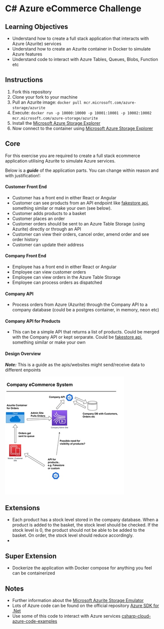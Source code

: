 # C# Azure eCommerce Challenge

## Learning Objectives

- Understand how to create a full stack application that interacts with Azure (Azurite) services
- Understand how to create an Azurite container in Docker to simulate Azure features
- Understand code to interact with Azure Tables, Queues, Blobs, Function etc

## Instructions

1. Fork this repository
2. Clone your fork to your machine
3. Pull an Azurite image: `docker pull mcr.microsoft.com/azure-storage/azurite`
4. Execute: `docker run -p 10000:10000 -p 10001:10001 -p 10002:10002 mcr.microsoft.com/azure-storage/azurite`
5. Install the [Microsoft Azure Storage Explorer](https://azure.microsoft.com/en-us/products/storage/storage-explorer/)
6. Now connect to the container using [Microsoft Azure Storage Explorer]()

## Core

For this exercise you are required to create a full stack ecommerce application utilising Azurite to simulate Azure services.

Below is a **_guide_** of the application parts. You can change within reason and with justification!:

#### Customer Front End

- Customer has a front end in either React or Angular
- Customer can see products from an API endpoint like [fakestore api](https://fakestoreapi.com/products), something similar or make your own (see below).
- Customer adds products to a basket
- Customer places an order
- Customer orders should be sent to an Azure Table Storage (using Azurite) directly or through an API
- Customer can view their orders, cancel order, amend order and see order history
- Customer can update their address

#### Company Front End

- Employee has a front end in either React or Angular
- Employee can view customer orders
- Employee can view orders in the Azure Table Storage
- Employee can process orders as dispatched

#### Company API

- Process orders from Azure (Azurite) through the Company API to a company database (could be a postgres container, in memory, neon etc)

#### Company API for Products

- This can be a simple API that returns a list of products. Could be merged with the Company API or kept serparate. Could be [fakestore api](https://fakestoreapi.com/products), something similar or make your own

#### Design Overview

**_Note:_** This is a guide as the apis/websites might send/receive data to different enpoints

![](./Design.jpg)

## Extensions

- Each product has a stock level stored in the company database. When a product is added to the basket, the stock level should be checked. If the stock level is 0, the product should not be able to be added to the basket. On order, the stock level should reduce accordingly.
-

## Super Extension

- Dockerize the application with Docker compose for anything you feel can be containerized

## Notes

- Further information about the [Microsoft Azurite Storage Emulator](https://learn.microsoft.com/en-us/azure/storage/common/storage-use-azurite?tabs=visual-studio%2Cblob-storage)
- Lots of Azure code can be found on the official repository [Azure SDK for .Net](https://github.com/Azure/azure-sdk-for-net)
- Use some of this code to interact with Azure services [csharp-cloud-azure-code-examples](https://www.github.com/boolean-uk/csharp-cloud-azure-code-examples)
